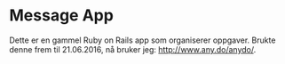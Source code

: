 Message App 
===
Dette er en gammel Ruby on Rails app som organiserer oppgaver. Brukte denne frem til 21.06.2016, nå bruker jeg: http://www.any.do/anydo/.
